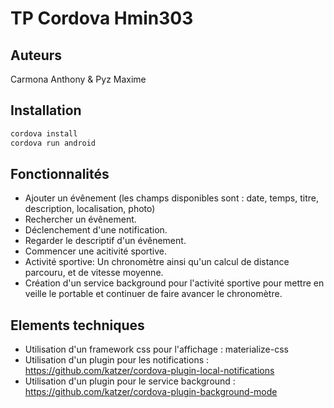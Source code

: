 # TP Cordova Hmin303

## Auteurs
Carmona Anthony & Pyz Maxime

## Installation

```bash
cordova install
cordova run android
```

## Fonctionnalités

 - Ajouter un évênement (les champs disponibles sont : date, temps, titre, description, localisation, photo)
 - Rechercher un évênement.
 - Déclenchement d'une notification.
 - Regarder le descriptif d'un évênement.
 - Commencer une acitivité sportive.
 - Activité sportive:  Un chronomètre ainsi qu'un calcul de distance parcouru, et de vitesse moyenne.
 - Création d'un service background pour l'activité sportive pour mettre en veille le portable et continuer de faire avancer le chronomètre.

## Elements techniques

 - Utilisation d'un framework css pour l'affichage : materialize-css
 - Utilisation d'un plugin pour les notifications : https://github.com/katzer/cordova-plugin-local-notifications
 - Utilisation d'un plugin pour le service background : https://github.com/katzer/cordova-plugin-background-mode
